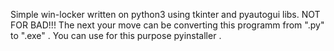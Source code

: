 Simple win-locker written on python3 using tkinter and pyautogui libs. NOT FOR BAD!!!
The next your move can be converting this programm from ".py" to ".exe" . 
You can use for this purpose pyinstaller .
